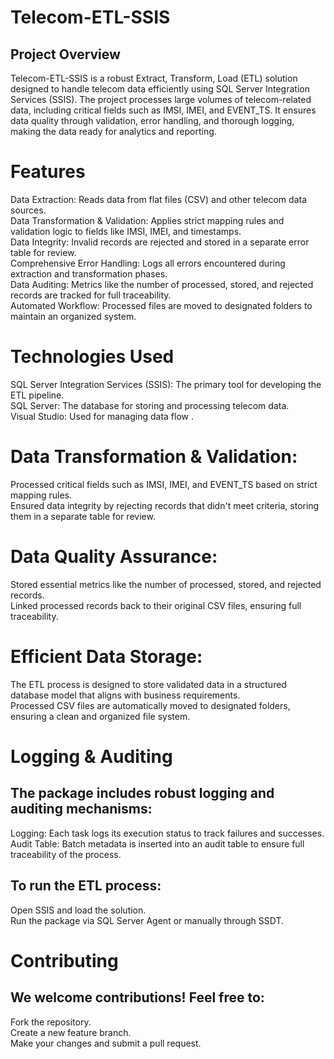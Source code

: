 # Telecom-ETL-SSIS
## Project Overview

Telecom-ETL-SSIS is a robust Extract, Transform, Load (ETL) solution designed to handle telecom data efficiently using SQL Server Integration Services (SSIS). The project processes large volumes of telecom-related data, including critical fields such as IMSI, IMEI, and EVENT_TS. It ensures data quality through validation, error handling, and thorough logging, making the data ready for analytics and reporting.
# Features

Data Extraction: Reads data from flat files (CSV) and other telecom data sources.\
Data Transformation & Validation: Applies strict mapping rules and validation logic to fields like IMSI, IMEI, and timestamps.\
Data Integrity: Invalid records are rejected and stored in a separate error table for review.\
Comprehensive Error Handling: Logs all errors encountered during extraction and transformation phases.\
Data Auditing: Metrics like the number of processed, stored, and rejected records are tracked for full traceability.\
Automated Workflow: Processed files are moved to designated folders to maintain an organized system.

# Technologies Used

SQL Server Integration Services (SSIS): The primary tool for developing the ETL pipeline.\
SQL Server: The database for storing and processing telecom data.\
Visual Studio: Used for managing data flow .

# Data Transformation & Validation:

Processed critical fields such as IMSI, IMEI, and EVENT_TS based on strict mapping rules.\
Ensured data integrity by rejecting records that didn't meet criteria, storing them in a separate table for review.

# Data Quality Assurance:

Stored essential metrics like the number of processed, stored, and rejected records.\
Linked processed records back to their original CSV files, ensuring full traceability.

# Efficient Data Storage:

The ETL process is designed to store validated data in a structured database model that aligns with business requirements.\
Processed CSV files are automatically moved to designated folders, ensuring a clean and organized file system.

# Logging & Auditing

## The package includes robust logging and auditing mechanisms:

Logging: Each task logs its execution status to track failures and successes.\
Audit Table: Batch metadata is inserted into an audit table to ensure full traceability of the process.


## To run the ETL process:

Open SSIS and load the solution.\
Run the package via SQL Server Agent or manually through SSDT.

# Contributing

## We welcome contributions! Feel free to:

Fork the repository.\
Create a new feature branch.\
Make your changes and submit a pull request.
